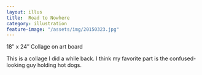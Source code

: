 ```yaml
---
layout: illus
title:  Road to Nowhere
category: illustration
feature-image: "/assets/img/20150323.jpg"
---
```


18″ x 24″ Collage on art board

This is a collage I did a while back. I think my favorite part is the confused-looking guy holding hot dogs.
